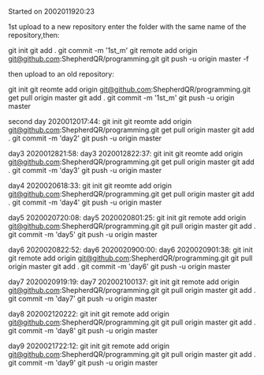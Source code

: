 

Started on 2002011920:23


1st upload to a new repository
enter the folder with the same name of the repository,then:

git init
git add .
git commit -m '1st_m'
git remote add origin git@github.com:ShepherdQR/programming.git
git push -u origin master -f

then upload to an old repository:

git init
git reomte add origin git@github.com:ShepherdQR/programming.git
get pull origin master
git add .
git commit -m '1st_m'
git push -u origin master



second day 2020012017:44:
git init
git reomte add origin git@github.com:ShepherdQR/programming.git
get pull origin master
git add .
git commit -m 'day2'
git push -u origin master


day3 2020012821:58:
day3 2020012822:37:
git init
git reomte add origin git@github.com:ShepherdQR/programming.git
get pull origin master
git add .
git commit -m 'day3'
git push -u origin master


day4 2020020618:33:
git init
git reomte add origin git@github.com:ShepherdQR/programming.git
get pull origin master
git add .
git commit -m 'day4'
git push -u origin master



day5 2020020720:08:
day5 2020020801:25:
git init
git remote add origin git@github.com:ShepherdQR/programming.git
git pull origin master
git add .
git commit -m 'day5'
git push -u origin master



day6 2020020822:52:
day6 2020020900:00:
day6 2020020901:38:
git init
git remote add origin git@github.com:ShepherdQR/programming.git
git pull origin master
git add .
git commit -m 'day6'
git push -u origin master




day7 2020020919:19:
day7 202002100137:
git init
git remote add origin git@github.com:ShepherdQR/programming.git
git pull origin master
git add .
git commit -m 'day7'
git push -u origin master




day8 202002120222:
git init
git remote add origin git@github.com:ShepherdQR/programming.git
git pull origin master
git add .
git commit -m 'day8'
git push -u origin master




day9 2020021722:12:
git init
git remote add origin git@github.com:ShepherdQR/programming.git
git pull origin master
git add .
git commit -m 'day9'
git push -u origin master